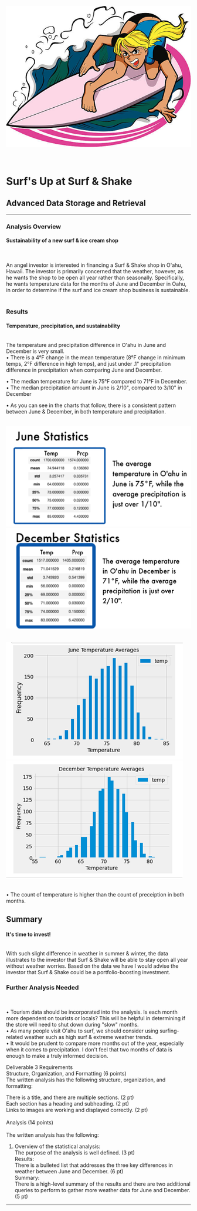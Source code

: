 <img src="https://github.com/meggrooms/surfs_up/blob/main/images/surfer_girl.jpeg">
<BR><BR><BR>

# Surf's Up at Surf & Shake
## Advanced Data Storage and Retrieval
-----

### Analysis Overview
#### Sustainability of a new surf & ice cream shop
<BR>
 
An angel investor is interested in financing a Surf & Shake shop in O'ahu, Hawaii. The investor is primarily concerned that the weather, however, as he wants the shop to be open all year rather than seasonally. Specifically, he wants temperature data for the months of June and December in Oahu, in order to determine if the surf and ice cream shop business is sustainable.
<BR><BR>

  

### Results
#### Temperature, precipitation, and sustainability
<BR>
The temperature and precipitation difference in O'ahu in June and December is very small. 
<BR>
• There is a 4°F change in the mean temperature (8°F change in minimum temps, 2°F difference in high temps), and just under .1" precipitation difference in precipitation when comparing June and December.
<BR>

• The median temperature for June is 75°F compared to 71°F in December.
<BR>
• The median precipitation amount in June is 2/10", compared to 3/10" in December
<BR>
 
• As you can see in the charts that follow, there is a consistent pattern between June & December, in both temperature and precipitation.



 <BR>
<img src="https://github.com/meggrooms/surfs_up/blob/main/images/June_stats_box_small.png">
 
<BR> 
<img src="https://github.com/meggrooms/surfs_up/blob/main/images/Dec_stats_box_small.png">
<BR>
<BR>

 <BR>


<img src="https://github.com/meggrooms/surfs_up/blob/main/images/June_avg.png">
<BR>
<img src="https://github.com/meggrooms/surfs_up/blob/main/images/2_dec_avg.png">
<BR> 
<BR>
<BR>
• The count of temperature is higher than the count of preceiption in both months.


  
## Summary
#### It's time to invest!
 <BR>
With such slight difference in weather in summer & winter, the data illustrates to the investor that Surf & Shake will be able to stay open all year without weather worries. Based on the data we have I would advise the investor that Surf & Shake could be a portfolio-boosting investment.
 

### Further Analysis Needed
 <BR>

• Tourism data should be incorporated into the analysis. Is each month more dependent on tourists or locals? This will be helpful in determining if the store will need to shut down during "slow" months.
  <BR>
• As many people visit O'ahu to surf, we should consider using surfing-related weather such as high surf & extreme weather trends.
   <BR> 
• It would be prudent to compare more months out of the year, especially when it comes to precipitation. I don't feel that two months of data is enough to make a truly informed decision.
<BR>



  
  
  
  

  
  
Deliverable 3 Requirements<BR>
Structure, Organization, and Formatting (6 points)<BR>
The written analysis has the following structure, organization, and formatting:<BR>

There is a title, and there are multiple sections. (2 pt)<BR>
Each section has a heading and subheading. (2 pt)<BR>
Links to images are working and displayed correctly. (2 pt)<BR><BR>
  Analysis (14 points)<br><br>
The written analysis has the following:<br>
1. Overview of the statistical analysis:<br>
The purpose of the analysis is well defined. (3 pt)<br>
Results:<br>
There is a bulleted list that addresses the three key differences in weather between June and December. (6 pt)<br>
Summary:<br>
There is a high-level summary of the results and there are two additional queries to perform to gather more weather data for June and December. (5 pt)<br>
  
------------

  
  

